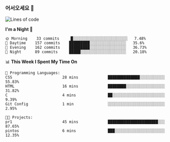 ### 어서오세요 👋

<!--START_SECTION:waka-->
![Lines of code](https://img.shields.io/badge/From%20Hello%20World%20I%27ve%20Written-393190%20lines%20of%20code-blue)

**I'm a Night 🦉** 

```text
🌞 Morning    33 commits     █░░░░░░░░░░░░░░░░░░░░░░░░   7.48% 
🌆 Daytime    157 commits    █████████░░░░░░░░░░░░░░░░   35.6% 
🌃 Evening    162 commits    █████████░░░░░░░░░░░░░░░░   36.73% 
🌙 Night      89 commits     █████░░░░░░░░░░░░░░░░░░░░   20.18%

```


📊 **This Week I Spent My Time On** 

```text
💬 Programming Languages: 
CSS                      28 mins             ██████████████░░░░░░░░░░░   55.83% 
HTML                     16 mins             ████████░░░░░░░░░░░░░░░░░   31.82% 
C                        4 mins              ██░░░░░░░░░░░░░░░░░░░░░░░   9.39% 
Git Config               1 min               ░░░░░░░░░░░░░░░░░░░░░░░░░   2.95%

🐱‍💻 Projects: 
pr1                      45 mins             ██████████████████████░░░   87.65% 
pintos                   6 mins              ███░░░░░░░░░░░░░░░░░░░░░░   12.35%

```


<!--END_SECTION:waka-->
